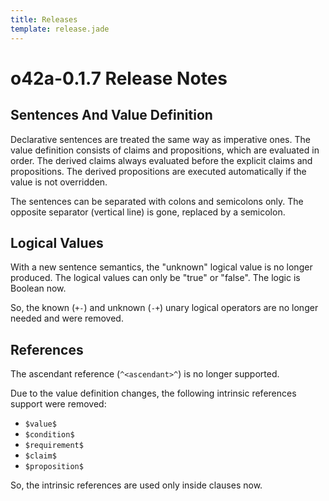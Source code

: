 ```yaml
---
title: Releases
template: release.jade
---
```


o42a-0.1.7 Release Notes
========================

Sentences And Value Definition
------------------------------

Declarative sentences are treated the same way as imperative ones. The value
definition consists of claims and propositions, which are evaluated in  order.
The derived claims always evaluated before the explicit claims and propositions.
The derived propositions are executed automatically if the value is not
overridden.

The sentences can be separated with colons and semicolons only. The opposite
separator (vertical line) is gone, replaced by a semicolon.


Logical Values
--------------

With a new sentence semantics, the "unknown" logical value is no longer
produced. The logical values can only be "true" or "false". The logic is
Boolean now.

So, the known (`+-`) and unknown (`-+`) unary logical operators are no longer
needed and were removed.


References
----------

The ascendant reference (`^<ascendant>^`) is no longer supported.

Due to the value definition changes, the following intrinsic references support
were removed:

* `$value$`
* `$condition$`
* `$requirement$`
* `$claim$`
* `$proposition$`

So, the intrinsic references are used only inside clauses now.
